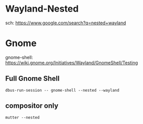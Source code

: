 # Wayland-Nested
sch: https://www.google.com/search?q=nested+wayland

# Gnome
gnome-shell: https://wiki.gnome.org/Initiatives/Wayland/GnomeShell/Testing

## Full Gnome Shell
`dbus-run-session -- gnome-shell --nested --wayland`

## compositor only
`mutter --nested`

